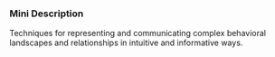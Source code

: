 ### Mini Description

Techniques for representing and communicating complex behavioral landscapes and relationships in intuitive and informative ways.
